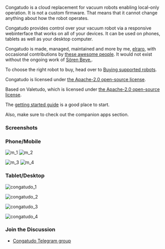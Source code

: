 Congatudo is a cloud replacement for vacuum robots enabling local-only operation.
It is not a custom firmware. That means that it cannot change anything about how the robot operates.

Congatudo provides control over your vacuum robot via a responsive webinterface that works on all of your devices. It can be used on phones, tablets as well as your desktop computer.


Congatudo is made, managed, maintained and more by me,
<a href="https://elraro.eu" rel="noopener" target="_blank">elraro</a>, with occasional contributions by
<a href="https://github.com/congatudo/congatudo/graphs/contributors" rel="noopener" target="_blank">these awesome people</a>.
It would not exist without the ongoing work of <a href="https://hypfer.de/" rel="noopener" target="_blank">Sören Beye.</a>.

To choose the right robot to buy, head over to [Buying supported robots](https://congatudo.cloud/pages/general/buying-supported-robots.html).

Congatudo is licensed under <a href="https://github.com/congatudo/Congatudo/blob/master/LICENSE" rel="noopener" target="_blank">the Apache-2.0 open-source license</a>.

Based on Valetudo, which is licensed under <a href="https://github.com/Hypfer/Valetudo/blob/master/LICENSE" rel="noopener" target="_blank">the Apache-2.0 open-source license</a>.

The [getting started guide](https://congatudo.cloud/pages/general/getting-started.html) is a good place to start.

Also, make sure to check out the companion apps section.

### Screenshots

### Phone/Mobile
![m_1](https://github.com/congatudo/Congatudo/assets/1223299/8c1b7d92-5e0a-4590-970c-0f179acdfec8)
![m_2](https://github.com/congatudo/Congatudo/assets/1223299/6a85a970-4aa4-4d62-b8cc-dff1e6f9acb8)

![m_3](https://github.com/congatudo/Congatudo/assets/1223299/630b1803-4ad1-445d-9bf2-c2f348ff642b)
![m_4](https://github.com/congatudo/Congatudo/assets/1223299/f360be68-8eb8-402b-8761-257a192218f6)


### Tablet/Desktop

![congatudo_1](https://github.com/congatudo/Congatudo/assets/1223299/cf2db089-80fe-4c2c-b74e-e9db7b27f451)

![congatudo_2](https://github.com/congatudo/Congatudo/assets/1223299/e99c4090-b6b1-41c9-ad01-1cbe3d51d3af)

![congatudo_3](https://github.com/congatudo/Congatudo/assets/1223299/e9614a2c-ca18-4bb1-8110-dc2479043580)

![congatudo_4](https://github.com/congatudo/Congatudo/assets/1223299/d1cdb388-6751-4c11-9ebc-209019232afc)


### Join the Discussion
* [Congatudo Telegram group](https://t.me/congatudo)
